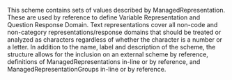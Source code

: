 This scheme contains sets of values described by ManagedRepresentation. These are used by reference to define Variable Representation and Question Response Domain. Text representations cover all non-code and non-category representations/response domains that should be treated or analyzed as characters regardless of whether the character is a number or a letter. In addition to the name, label and description of the scheme, the structure allows for the inclusion on an external scheme by reference, definitions of ManagedRepresentations in-line or by reference, and ManagedRepresentationGroups in-line or by reference.